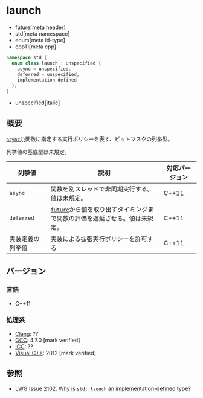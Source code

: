 # launch
* future[meta header]
* std[meta namespace]
* enum[meta id-type]
* cpp11[meta cpp]

```cpp
namespace std {
  enum class launch : unspecified {
    async = unspecified,
    deferred = unspecified,
    implementation-defined
  };
}
```
* unspecified[italic]

## 概要
[`async()`](async.md)関数に指定する実行ポリシーを表す、ビットマスクの列挙型。

列挙値の基底型は未規定。


| 列挙値 | 説明 | 対応バージョン |
|--------|------|----------------|
| `async` | 関数を別スレッドで非同期実行する。値は未規定。 | C++11 |
| `deferred` | [`future`](future.md)から値を取り出すタイミングまで関数の評価を遅延させる。値は未規定。 | C++11 |
| 実装定義の列挙値 | 実装による拡張実行ポリシーを許可する | C++11 |


## バージョン
### 言語
- C++11

### 処理系
- [Clang](/implementation.md#clang): ??
- [GCC](/implementation.md#gcc): 4.7.0 [mark verified]
- [ICC](/implementation.md#icc): ??
- [Visual C++](/implementation.md#visual_cpp): 2012 [mark verified]


## 参照
- [LWG Issue 2102. Why is `std::launch` an implementation-defined type?](http://www.open-std.org/jtc1/sc22/wg21/docs/lwg-defects.html#2102)

